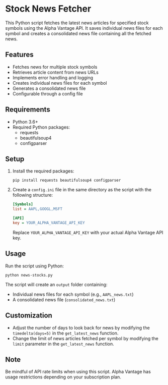 # Stock News Fetcher

This Python script fetches the latest news articles for specified stock symbols using the Alpha Vantage API. It saves individual news files for each symbol and creates a consolidated news file containing all the fetched news.

## Features

- Fetches news for multiple stock symbols
- Retrieves article content from news URLs
- Implements error handling and logging
- Creates individual news files for each symbol
- Generates a consolidated news file
- Configurable through a config file

## Requirements

- Python 3.6+
- Required Python packages:
  - requests
  - beautifulsoup4
  - configparser

## Setup

1. Install the required packages:
   ```
   pip install requests beautifulsoup4 configparser
   ```

2. Create a `config.ini` file in the same directory as the script with the following structure:
   ```ini
   [Symbols]
   list = AAPL,GOOGL,MSFT

   [API]
   key = YOUR_ALPHA_VANTAGE_API_KEY
   ```
   Replace `YOUR_ALPHA_VANTAGE_API_KEY` with your actual Alpha Vantage API key.

## Usage

Run the script using Python:
```
python news-stocks.py
```


The script will create an `output` folder containing:
- Individual news files for each symbol (e.g., `AAPL_news.txt`)
- A consolidated news file (`consolidated_news.txt`)

## Customization

- Adjust the number of days to look back for news by modifying the `timedelta(days=5)` in the `get_latest_news` function.
- Change the limit of news articles fetched per symbol by modifying the `limit` parameter in the `get_latest_news` function.

## Note

Be mindful of API rate limits when using this script. Alpha Vantage has usage restrictions depending on your subscription plan.
